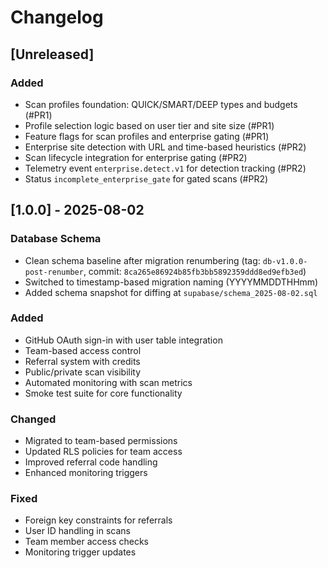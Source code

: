 # Changelog

## [Unreleased]

### Added
- Scan profiles foundation: QUICK/SMART/DEEP types and budgets (#PR1)
- Profile selection logic based on user tier and site size (#PR1)
- Feature flags for scan profiles and enterprise gating (#PR1)
- Enterprise site detection with URL and time-based heuristics (#PR2)
- Scan lifecycle integration for enterprise gating (#PR2)
- Telemetry event `enterprise.detect.v1` for detection tracking (#PR2)
- Status `incomplete_enterprise_gate` for gated scans (#PR2)

## [1.0.0] - 2025-08-02

### Database Schema
- Clean schema baseline after migration renumbering (tag: `db-v1.0.0-post-renumber`, commit: `8ca265e86924b85fb3bb5892359ddd8ed9efb3ed`)
- Switched to timestamp-based migration naming (YYYYMMDDTHHmm)
- Added schema snapshot for diffing at `supabase/schema_2025-08-02.sql`

### Added
- GitHub OAuth sign-in with user table integration
- Team-based access control
- Referral system with credits
- Public/private scan visibility
- Automated monitoring with scan metrics
- Smoke test suite for core functionality

### Changed
- Migrated to team-based permissions
- Updated RLS policies for team access
- Improved referral code handling
- Enhanced monitoring triggers

### Fixed
- Foreign key constraints for referrals
- User ID handling in scans
- Team member access checks
- Monitoring trigger updates